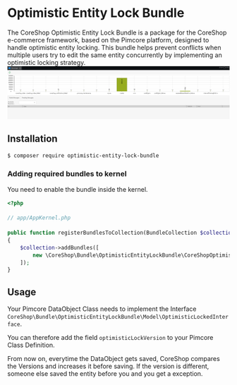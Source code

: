 #  Optimistic Entity Lock Bundle

The CoreShop Optimistic Entity Lock Bundle is a package for the CoreShop e-commerce framework, based on the Pimcore platform, designed to handle optimistic entity locking. This bundle helps prevent conflicts when multiple users try to edit the same entity concurrently by implementing an optimistic locking strategy.
![Messenger](img/messenger.png)

## Installation
```bash
$ composer require optimistic-entity-lock-bundle
```

### Adding required bundles to kernel
You need to enable the bundle inside the kernel.

```php
<?php

// app/AppKernel.php

public function registerBundlesToCollection(BundleCollection $collection)
{
    $collection->addBundles([
        new \CoreShop\Bundle\OptimisticEntityLockBundle\CoreShopOptimisticEntityLockBundle(),
    ]);
}
```

## Usage

Your Pimcore DataObject Class needs to implement the Interface `CoreShop\Bundle\OptimisticEntityLockBundle\Model\OptimisticLockedInterface`.

You can therefore add the field `optimisticLockVersion` to your Pimcore Class Definition.

From now on, everytime the DataObject gets saved, CoreShop compares the Versions and increases it before saving. If the version is different, someone else saved the entity before you and you get a exception.